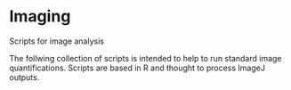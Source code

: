# Imaging
Scripts for image analysis

The follwing collection of scripts is intended to help to run standard image quantifications. Scripts are based in R and thought to process ImageJ outputs.

